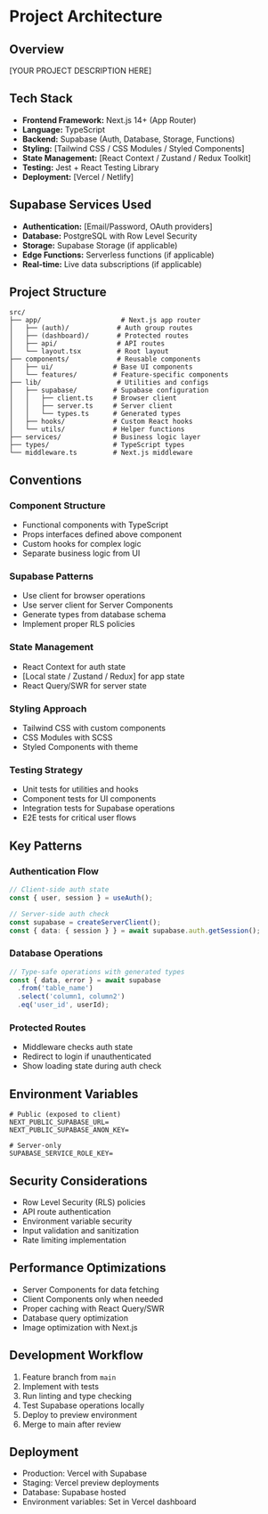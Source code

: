 # Project Architecture

<!-- 
TODO: Customize this template for your specific project.
Replace all placeholders with your actual project details.
-->

## Overview
[YOUR PROJECT DESCRIPTION HERE]

## Tech Stack
- **Frontend Framework:** Next.js 14+ (App Router)
- **Language:** TypeScript
- **Backend:** Supabase (Auth, Database, Storage, Functions)
- **Styling:** [Tailwind CSS / CSS Modules / Styled Components]
- **State Management:** [React Context / Zustand / Redux Toolkit]
- **Testing:** Jest + React Testing Library
- **Deployment:** [Vercel / Netlify]

## Supabase Services Used
- **Authentication:** [Email/Password, OAuth providers]
- **Database:** PostgreSQL with Row Level Security
- **Storage:** Supabase Storage (if applicable)
- **Edge Functions:** Serverless functions (if applicable)
- **Real-time:** Live data subscriptions (if applicable)

## Project Structure
```
src/
├── app/                    # Next.js app router
│   ├── (auth)/            # Auth group routes
│   ├── (dashboard)/       # Protected routes
│   ├── api/               # API routes
│   └── layout.tsx         # Root layout
├── components/            # Reusable components
│   ├── ui/               # Base UI components
│   └── features/         # Feature-specific components
├── lib/                   # Utilities and configs
│   ├── supabase/         # Supabase configuration
│   │   ├── client.ts     # Browser client
│   │   ├── server.ts     # Server client
│   │   └── types.ts      # Generated types
│   ├── hooks/            # Custom React hooks
│   └── utils/            # Helper functions
├── services/             # Business logic layer
├── types/                # TypeScript types
└── middleware.ts         # Next.js middleware
```

## Conventions

### Component Structure
- Functional components with TypeScript
- Props interfaces defined above component
- Custom hooks for complex logic
- Separate business logic from UI

### Supabase Patterns
- Use client for browser operations
- Use server client for Server Components
- Generate types from database schema
- Implement proper RLS policies

### State Management
- React Context for auth state
- [Local state / Zustand / Redux] for app state
- React Query/SWR for server state

### Styling Approach
<!-- Choose one and remove others -->
- Tailwind CSS with custom components
- CSS Modules with SCSS
- Styled Components with theme

### Testing Strategy
- Unit tests for utilities and hooks
- Component tests for UI components
- Integration tests for Supabase operations
- E2E tests for critical user flows

## Key Patterns

### Authentication Flow
```typescript
// Client-side auth state
const { user, session } = useAuth();

// Server-side auth check
const supabase = createServerClient();
const { data: { session } } = await supabase.auth.getSession();
```

### Database Operations
```typescript
// Type-safe operations with generated types
const { data, error } = await supabase
  .from('table_name')
  .select('column1, column2')
  .eq('user_id', userId);
```

### Protected Routes
- Middleware checks auth state
- Redirect to login if unauthenticated
- Show loading state during auth check

## Environment Variables
```env
# Public (exposed to client)
NEXT_PUBLIC_SUPABASE_URL=
NEXT_PUBLIC_SUPABASE_ANON_KEY=

# Server-only
SUPABASE_SERVICE_ROLE_KEY=
```

## Security Considerations
- Row Level Security (RLS) policies
- API route authentication
- Environment variable security
- Input validation and sanitization
- Rate limiting implementation

## Performance Optimizations
- Server Components for data fetching
- Client Components only when needed
- Proper caching with React Query/SWR
- Database query optimization
- Image optimization with Next.js

## Development Workflow
1. Feature branch from `main`
2. Implement with tests
3. Run linting and type checking
4. Test Supabase operations locally
5. Deploy to preview environment
6. Merge to main after review

## Deployment
<!-- Customize based on your deployment target -->
- Production: Vercel with Supabase
- Staging: Vercel preview deployments
- Database: Supabase hosted
- Environment variables: Set in Vercel dashboard